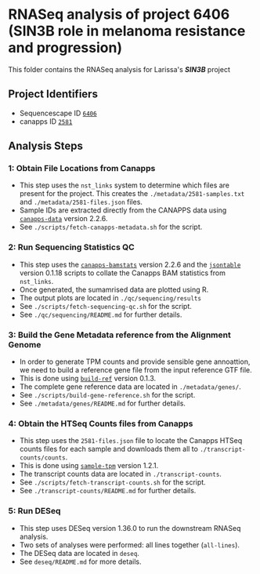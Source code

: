 # RNASeq analysis of project 6406 (SIN3B role in melanoma resistance and progression)

This folder contains the RNASeq analysis for Larissa's ***SIN3B*** project

## Project Identifiers

* Sequencescape ID [`6406`](http://sequencescape.psd.sanger.ac.uk/studies/6406)
* canapps ID [`2581`](https://canapps.sanger.ac.uk/action/Cancer_Pipeline_ProjectViewer?project_id=2581)

## Analysis Steps

### 1: Obtain File Locations from Canapps

* This step uses the `nst_links` system to determine which files are present for the project. This creates the `./metadata/2581-samples.txt` and `./metadata/2581-files.json` files.
* Sample IDs are extracted directly from the CANAPPS data using [`canapps-data`](https://gitlab.internal.sanger.ac.uk/ad33/canapps-data) version 2.2.6.
* See `./scripts/fetch-canapps-metadata.sh` for the script.

### 2: Run Sequencing Statistics QC

* This step uses the [`canapps-bamstats`](https://gitlab.internal.sanger.ac.uk/ad33/canapps-data) version 2.2.6 and the [`jsontable`](https://gitlab.internal.sanger.ac.uk/DERMATLAS/jsontable) version 0.1.18 scripts to collate the Canapps BAM statistics from `nst_links`.
* Once generated, the sumamrised data are plotted using R.
* The output plots are located in `./qc/sequencing/results`
* See `./scripts/fetch-sequencing-qc.sh` for the script.
* See `./qc/sequencing/README.md` for further details.

### 3: Build the Gene Metadata reference from the Alignment Genome
* In order to generate TPM counts and provide sensible gene annoattion, we need to build a reference gene file from the input reference GTF file.
* This is done using [`build-ref`](https://gitlab.internal.sanger.ac.uk/ad33/build-ref.git) version 0.1.3.
* The complete gene reference data are located in `./metadata/genes/`.
* See `./scripts/build-gene-reference.sh` for the script.
* See `./metadata/genes/README.md` for further details.

### 4: Obtain the HTSeq Counts files from Canapps

* This step uses the `2581-files.json` file to locate the Canapps HTSeq counts files for each sample and downloads them all to `./transcript-counts/counts`.
* This is done using [`sample-tpm`](https://gitlab.internal.sanger.ac.uk/DERMATLAS/sample-tpm) version 1.2.1.
* The transcript counts data are located in `./transcript-counts`.
* See `./scripts/fetch-transcript-counts.sh` for the script.
* See `./transcript-counts/README.md` for further details.

### 5: Run DESeq

* This step uses DESeq version 1.36.0 to run the downstream RNASeq analysis.
* Two sets of analyses were performed: all lines together (`all-lines`).
* The DESeq data are located in `deseq`.
* See `deseq/README.md` for more details.
